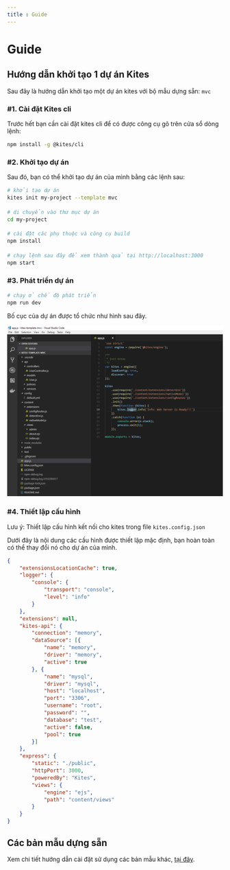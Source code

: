 ```yaml
---
title : Guide
---
```


# Guide

## Hướng dẫn khởi tạo 1 dự án Kites

Sau đây là hướng dẫn khởi tạo một dự án kites với bộ mẫu dựng sẵn: `mvc`

### #1. Cài đặt Kites cli

Trước hết bạn cần cài đặt kites cli để có được công cụ gõ trên cửa sổ dòng lệnh:

```bash
npm install -g @kites/cli
```

### #2. Khởi tạo dự án

Sau đó, bạn có thể khởi tạo dự án của mình bằng các lệnh sau:

```bash
# khởi tạo dự án
kites init my-project --template mvc

# di chuyển vào thư mục dự án
cd my-project

# cài đặt các phụ thuộc và công cụ build
npm install

# chạy lệnh sau đây để xem thành quả tại http://localhost:3000
npm start
```

### #3. Phát triển dự án

```bash
# chạy ở chế độ phát triển
npm run dev
```

Bố cục của dự án được tổ chức như hình sau đây.

![kites mvc](/images/kites/templates/mvc2.PNG)

### #4. Thiết lập cấu hình

Lưu ý: Thiết lập cấu hình kết nối cho kites trong file `kites.config.json`

Dưới đây là nội dung các cấu hình được thiết lập mặc định, bạn hoàn toàn có thể thay đổi nó cho dự án của mình.

```json
{
    "extensionsLocationCache": true,
    "logger": {
        "console": {
            "transport": "console",
            "level": "info"
        }
    },
    "extensions": null,
    "kites-api": {
        "connection": "memory",
        "dataSource": [{
            "name": "memory",
            "driver": "memory",
            "active": true
        }, {
            "name": "mysql",
            "driver": "mysql",
            "host": "localhost",
            "port": "3306",
            "username": "root",
            "password": "",
            "database": "test",
            "active": false,
            "pool": true
        }]
    },
    "express": {
        "static": "./public",
        "httpPort": 3000,
        "poweredBy": "Kites",
        "views": {
            "engine": "ejs",
            "path": "content/views"
        }
    }
}
```

## Các bản mẫu dựng sẵn

Xem chi tiết hướng dẫn cài đặt sử dụng các bản mẫu khác, [tại đây](/documentation/kites/templates).


